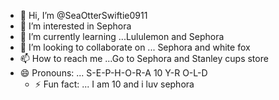 - 👋 Hi, I’m @SeaOtterSwiftie0911
- 👀 I’m interested in Sephora 
- 🌱 I’m currently learning ...Lululemon and Sephora
- 💞️ I’m looking to collaborate on ... Sephora and white fox
- 📫 How to reach me ...Go to Sephora and Stanley cups store
- 😄 Pronouns: ... S-E-P-H-O-R-A 10 Y-R O-L-D
  - ⚡ Fun fact: ... I am 10 and i luv sephora

<!---
SeaOtterSwiftie0911/SeaOtterSwiftie0911 is a ✨ special ✨ repository because its `README.md` (this file) appears on your GitHub profile.
You can click the Preview link to take a look at your changes.
--->
